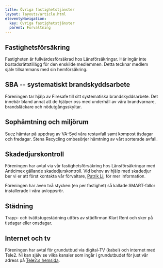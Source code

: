 ```yaml
---
title: Övriga fastighetstjänster
layout: layouts/article.html
eleventyNavigation:
  key: Övriga fastighetstjänster
  parent: Förvaltning
---
```


## Fastighetsförsäkring

Fastigheten är fullvärdesförsäkrad hos Länsförsäkringar. Här ingår inte bostadsrättstillägg för den enskilde medlemmen. Detta tecknar medlem själv tillsammans med sin hemförsäkring. 

## SBA -- systematiskt brandskyddsarbete

Föreningen tar hjälp av Firesafe till sitt systematiska brandskyddsarbete. Det innebär bland annat att de hjälper oss med underhåll av våra brandvarnare, brandsläckare och nödutgångsskyltar.

## Sophämtning och miljörum

Suez hämtar på uppdrag av VA-Syd våra restavfall samt kompost tisdagar och fredagar. Stena Recycling ombesörjer hämtning av vårt sorterade avfall.

## Skadedjurskontroll

Föreningen har avtal via vår fastighetsförsäkring hos Länsförsäkringar med Anticimex gällande skadedjurskontroll. Vid behov av hjälp med skadedjur ber vi er att först kontakta vår förvaltare, [Patrik Li](/kontakt), för mer information.

Föreningen har även två stycken (en per fastighet) så kallade SMART-fällor installerade i våra avloppsrör.

## Städning

Trapp- och tvättstugestädning utförs av städfirman Klart Rent och sker på tisdagar eller onsdagar.

## Internet och tv

Föreningen har avtal för grundutbud via digital-TV (kabel) och internet med Tele2. Ni kan själv se vilka kanaler som ingår i grundutbudet för just vår adress på [Tele2:s hemsida](https://www.tele2.se/tv/gruppavtal). 
